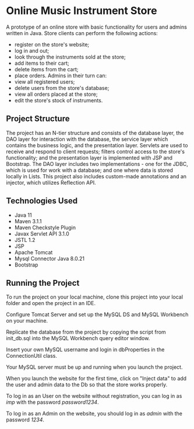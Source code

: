 # Online Music Instrument Store

A prototype of an online store with basic functionality for users and admins written in Java. 
Store clients can perform the following actions:
 - register on the store's website;
 - log in and out;
 - look through the instruments sold at the store;
 - add items to their cart;
 - delete items from the cart;
 - place orders. 
Admins in their turn can: 
 - view all registered users;
 - delete users from the store's database;
 - view all orders placed at the store; 
 - edit the store's stock of instruments.
 
## Project Structure
The project has an N-tier structure and consists of the database layer, the DAO layer for interaction with the database, the service layer which contains the business logic, and the presentation layer.
Servlets are used to receive and respond to client requests; filters control access to the store's functionality; and the presentation layer is implemented with JSP and Bootstrap. The DAO layer includes two implementations - one for the JDBC, which is used for work with a database; and one where data is stored locally in Lists. 
This project also includes custom-made annotations and an injector, which utilizes Reflection API. 

## Technologies Used

 - Java 11
 - Maven 3.1.1
 - Maven Checkstyle Plugin
 - Javax Servlet API 3.1.0
 - JSTL 1.2
 - JSP
 - Apache Tomcat
 - Mysql Connector Java 8.0.21
 - Bootstrap

## Running the Project

To run the project on your local machine, clone this project into your local folder and open the project in an IDE. 

Configure Tomcat Server and set up the MySQL DS and MySQL Workbench on your machine. 

Replicate the database from the project by copying the script from init_db.sql into the MySQL Workbench query editor window. 

Insert your own MySQL username and login in dbProperties in the ConnectionUtil class. 

Your MySQL server must be up and running when you launch the project.

When you launch the website for the first time, click on "Inject data" to add the user and admin data to the Db so that the store works properly.

To log in as an User on the website without registration, you can log in as _imp_ with the password _password1234_. 

To log in as an Admin on the website, you should log in as _admin_ with the password _1234_. 
 